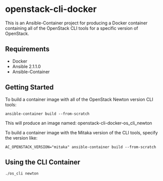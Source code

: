 # openstack-cli-docker

This is an Ansible-Container project for producing a Docker container containing all of the
OpenStack CLI tools for a specific version of OpenStack.

## Requirements

 * Docker
 * Ansible 2.1.1.0
 * Ansible-Container

## Getting Started

To build a container image with all of the OpenStack Newton version CLI tools:

```shell
ansible-container build --from-scratch
```

This will produce an image named: openstack-cli-docker-os_cli_newton

To build a container image with the Mitaka version of the CLI tools, specify the version like:

```shell
AC_OPENSTACK_VERSION="mitaka" ansible-container build --from-scratch
```

## Using the CLI Container

```shell
./os_cli newton
```